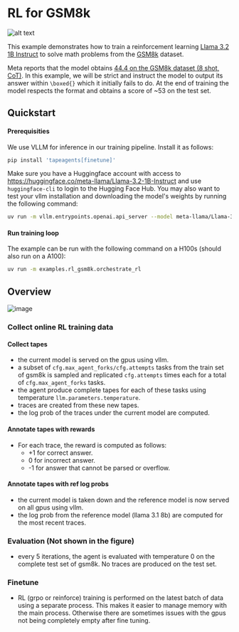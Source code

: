 # RL for GSM8k

![alt text](<Screenshot 2025-02-14 at 9.26.34 AM.png>)

This example demonstrates how to train a reinforcement learning [Llama 3.2 1B Instruct](https://huggingface.co/meta-llama/Llama-3.2-1B-Instruct) to solve math problems from the [GSM8k](https://huggingface.co/datasets/openai/gsm8k) dataset.

Meta reports that the model obtains [44.4 on the GSM8k dataset (8 shot, CoT)](https://ai.meta.com/blog/llama-3-2-connect-2024-vision-edge-mobile-devices/). In this example, we will be strict and instruct the model to output its answer within `\boxed{}` which it initially fails to do. At the end of training the model respects the format and obtains a score of ~53 on the test set. 

## Quickstart

#### Prerequisities

We use VLLM for inference in our training pipeline. Install it as follows:

```bash
pip install 'tapeagents[finetune]'
```

Make sure you have a Huggingface account with access to <https://huggingface.co/meta-llama/Llama-3.2-1B-Instruct> and use `huggingface-cli` to login to the Hugging Face Hub. You may also want to test your vllm installation and downloading the model's weights by running the following command:

```bash
uv run -m vllm.entrypoints.openai.api_server --model meta-llama/Llama-3.2-1B-Instruct --dtype bfloat16
```

#### Run training loop

The example can be run with the following command on a H100s (should also run on a A100):

```bash
uv run -m examples.rl_gsm8k.orchestrate_rl
```

## Overview

![image](https://github.com/user-attachments/assets/c715de7a-8d15-4504-9c7c-d8ad28726941)

### Collect online RL training data

#### Collect tapes

* the current model is served on the gpus using vllm.
* a subset of `cfg.max_agent_forks/cfg.attempts` tasks from the train set of gsm8k is sampled and replicated `cfg.attempts` times each for a total of `cfg.max_agent_forks` tasks.
* the agent produce complete tapes for each of these tasks using temperature `llm.parameters.temperature`.
* traces are created from these new tapes.
* the log prob of the traces under the current model are computed.

#### Annotate tapes with rewards

* For each trace, the reward is computed as follows:
  * +1 for correct answer.
  * 0 for incorrect answer.
  * -1 for answer that cannot be parsed or overflow.

#### Annotate tapes with ref log probs

* the current model is taken down and the reference model is now served on all gpus using vllm.
* the log prob from the reference model (llama 3.1 8b) are computed for the most recent traces.

### Evaluation (Not shown in the figure)

* every 5 iterations, the agent is evaluated with temperature 0 on the complete test set of gsm8k. No traces are produced on the test set.

### Finetune

* RL (grpo or reinforce) training is performed on the latest batch of data using a separate process. This makes it easier to manage memory with the main process. Otherwise there are sometimes issues with the gpus not being completely empty after fine tuning.
